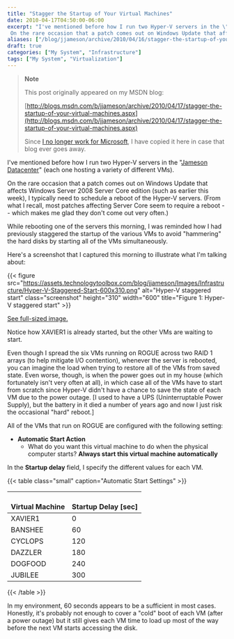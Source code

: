 ```yaml
---
title: "Stagger the Startup of Your Virtual Machines"
date: 2010-04-17T04:50:00-06:00
excerpt: "I've mentioned before how I run two Hyper-V servers in the \" Jameson Datacenter \" (each one hosting a variety of different VMs). 
 On the rare occasion that a patch comes out on Windows Update that affects Windows Server 2008 Server Core edition (such..."
aliases: ["/blog/jjameson/archive/2010/04/16/stagger-the-startup-of-your-virtual-machines.aspx", "/blog/jjameson/archive/2010/04/17/stagger-the-startup-of-your-virtual-machines.aspx"]
draft: true
categories: ["My System", "Infrastructure"]
tags: ["My System", "Virtualization"]
---
```


> **Note**
>
> This post originally appeared on my MSDN blog:
>
> [http://blogs.msdn.com/b/jjameson/archive/2010/04/17/stagger-the-startup-of-your-virtual-machines.aspx](http://blogs.msdn.com/b/jjameson/archive/2010/04/17/stagger-the-startup-of-your-virtual-machines.aspx)
>
> Since [I no longer work for Microsoft](/blog/jjameson/2011/09/02/last-day-with-microsoft), I have copied it here in case that blog ever goes away.

I've mentioned before how I run two Hyper-V servers in the "[Jameson Datacenter](/blog/jjameson/2009/09/14/the-jameson-datacenter)" (each one hosting a variety of different VMs).

On the rare occasion that a patch comes out on Windows Update that affects Windows Server 2008 Server Core edition (such as earlier this week), I typically need to schedule a reboot of the Hyper-V servers. (From what I recall, most patches affecting Server Core seem to require a reboot -- which makes me glad they don't come out very often.)

While rebooting one of the servers this morning, I was reminded how I had previously staggered the startup of the various VMs to avoid "hammering" the hard disks by starting all of the VMs simultaneously.

Here's a screenshot that I captured this morning to illustrate what I'm talking about:

{{< figure src="https://assets.technologytoolbox.com/blog/jjameson/Images/Infrastructure/Hyper-V-Staggered-Start-600x310.png" alt="Hyper-V staggered start" class="screenshot" height="310" width="600" title="Figure 1: Hyper-V staggered start" >}}

[See full-sized image.](https://assets.technologytoolbox.com/blog/jjameson/Images/Infrastructure/Hyper-V-Staggered-Start-1153x595.png)

Notice how XAVIER1 is already started, but the other VMs are waiting to start.

Even though I spread the six VMs running on ROGUE across two RAID 1 arrays (to help mitigate I/O contention), whenever the server is rebooted, you can imagine the load when trying to restore all of the VMs from saved state. Even worse, though, is when the power goes out in my house (which fortunately isn't very often at all), in which case all of the VMs have to start from scratch since Hyper-V didn't have a chance to save the state of each VM due to the power outage. [I used to have a UPS (Uninterruptable Power Supply), but the battery in it died a number of years ago and now I just risk the occasional "hard" reboot.]

All of the VMs that run on ROGUE are configured with the following setting:

- **Automatic Start Action**
  - What do you want this virtual machine to do when the physical computer starts? **Always start this virtual machine automatically**

In the **Startup delay** field, I specify the different values for each VM.

{{< table class="small" caption="Automatic Start Settings" >}}

| <br>                    Virtual Machine<br>                 | <br>                    Startup Delay [sec]<br>                 |
| --- | --- |
|  XAVIER1  |  0  |
|  BANSHEE  |  60  |
|  CYCLOPS  |  120  |
|  DAZZLER  |  180  |
|  DOGFOOD  |  240  |
|  JUBILEE  |  300  |

{{< /table >}}

In my environment, 60 seconds appears to be a sufficient in most cases. Honestly, it's probably not enough to cover a "cold" boot of each VM (after a power outage) but it still gives each VM time to load up most of the way before the next VM starts accessing the disk.

